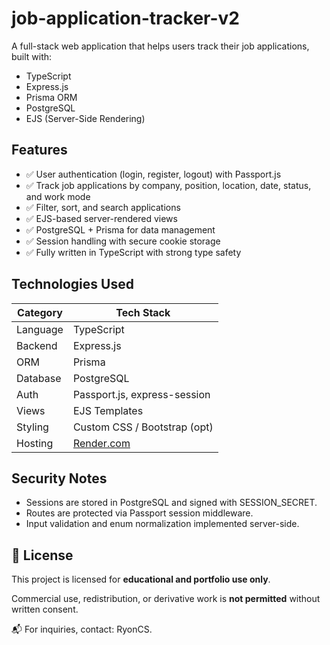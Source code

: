 # job-application-tracker-v2

A full-stack web application that helps users track their job applications, built with:

- TypeScript
- Express.js
- Prisma ORM
- PostgreSQL
- EJS (Server-Side Rendering)


## Features

- ✅ User authentication (login, register, logout) with Passport.js
- ✅ Track job applications by company, position, location, date, status, and work mode
- ✅ Filter, sort, and search applications
- ✅ EJS-based server-rendered views
- ✅ PostgreSQL + Prisma for data management
- ✅ Session handling with secure cookie storage
- ✅ Fully written in TypeScript with strong type safety


## Technologies Used

| Category        | Tech Stack                    |
|----------------|-------------------------------|
| Language        | TypeScript                    |
| Backend         | Express.js                    |
| ORM             | Prisma                        |
| Database        | PostgreSQL                    |
| Auth            | Passport.js, express-session  |
| Views           | EJS Templates                 |
| Styling         | Custom CSS / Bootstrap (opt)  |
| Hosting         | [Render.com](https://render.com) |

## Security Notes

- Sessions are stored in PostgreSQL and signed with SESSION_SECRET.
- Routes are protected via Passport session middleware.
- Input validation and enum normalization implemented server-side.


## 🔐 License

This project is licensed for **educational and portfolio use only**.

Commercial use, redistribution, or derivative work is **not permitted** without written consent.

📬 For inquiries, contact: RyonCS.